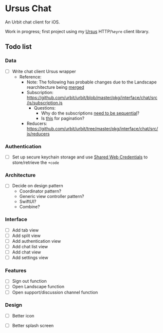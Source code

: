 # Ursus Chat

An Urbit chat client for iOS.

Work in progress; first project using my [Ursus](https://github.com/dclelland/Ursus) HTTP/`%eyre` client library.

## Todo list

### Data

- [ ] Write chat client Ursus wrapper
    - Reference:
        - Note: The following has probable changes due to the Landscape rearchitecture being [merged](https://github.com/urbit/urbit/pull/3025)
        - Subscription: https://github.com/urbit/urbit/blob/master/pkg/interface/chat/src/js/subscription.js
            - Questions:
                - Why do the subscriptions [need to be sequential](https://github.com/urbit/urbit/blob/master/pkg/interface/chat/src/js/subscription.js#L60)?
                - Is [this](https://github.com/urbit/urbit/blob/master/pkg/interface/chat/src/js/subscription.js#L68) for pagination?
        - Reducers: https://github.com/urbit/urbit/tree/master/pkg/interface/chat/src/js/reducers

### Authentication

- [ ] Set up secure keychain storage and use [Shared Web Credentials](https://github.com/kishikawakatsumi/KeychainAccess#shared_web_credentials) to store/retrieve the `+code`

### Architecture

- [ ] Decide on design pattern
    - Coordinator pattern?
    - Generic view controller pattern?
    - SwiftUI?
    - Combine?

### Interface

- [ ] Add tab view
- [ ] Add split view
- [ ] Add authentication view
- [ ] Add chat list view
- [ ] Add chat view
- [ ] Add settings view

### Features

- [ ] Sign out function
- [ ] Open Landscape function
- [ ] Open support/discussion channel function

### Design

- [ ] Better icon
- [ ] Better splash screen

